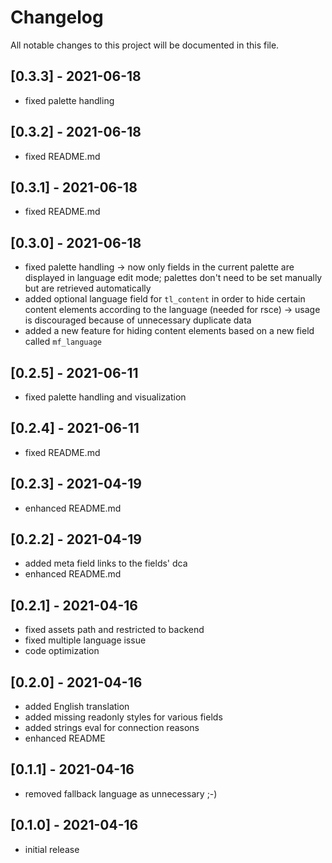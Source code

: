 # Changelog

All notable changes to this project will be documented in this file.

## [0.3.3] - 2021-06-18

- fixed palette handling

## [0.3.2] - 2021-06-18

- fixed README.md

## [0.3.1] - 2021-06-18

- fixed README.md

## [0.3.0] - 2021-06-18

- fixed palette handling -> now only fields in the current palette are displayed in language edit mode; palettes don't
  need to be set manually but are retrieved automatically
- added optional language field for `tl_content` in order to hide certain content elements according to the language
  (needed for rsce) -> usage is discouraged because of unnecessary duplicate data
- added a new feature for hiding content elements based on a new field called `mf_language`

## [0.2.5] - 2021-06-11

- fixed palette handling and visualization

## [0.2.4] - 2021-06-11

- fixed README.md

## [0.2.3] - 2021-04-19

- enhanced README.md

## [0.2.2] - 2021-04-19

- added meta field links to the fields' dca
- enhanced README.md

## [0.2.1] - 2021-04-16

- fixed assets path and restricted to backend
- fixed multiple language issue
- code optimization

## [0.2.0] - 2021-04-16

- added English translation
- added missing readonly styles for various fields
- added strings eval for connection reasons
- enhanced README

## [0.1.1] - 2021-04-16

- removed fallback language as unnecessary ;-)

## [0.1.0] - 2021-04-16

- initial release
